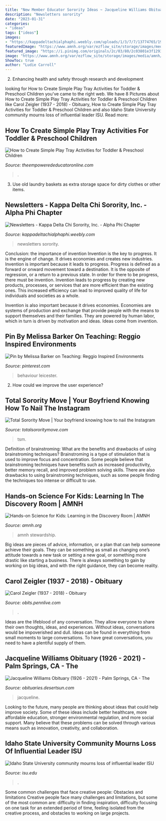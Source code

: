 ```yaml
---
title: "New Member Educator Sorority Ideas ~ Jacqueline Williams Obituary (1926"
description: "Newsletters sorority"
date: "2023-01-31"
categories:
- "ideas"
tags: ["ideas"]
images:
- "https://kappadeltachialphaphi.weebly.com/uploads/1/3/7/7/13774765/1999855_orig.jpg"
featuredImage: "https://www.amnh.org/var/ezflow_site/storage/images/media/amnh/images/exhibitions/permanent-exhibitions/discovery-room/discovery-room-aerial-2880-1080/3572367-2-eng-US/discovery-room-aerial-2880-1080_facebookshare_1200.jpg"
featured_image: "https://i.pinimg.com/originals/2c/03/80/2c03801e3f1293d0600cadb86fc549e7.jpg"
image: "https://www.amnh.org/var/ezflow_site/storage/images/media/amnh/images/exhibitions/permanent-exhibitions/discovery-room/discovery-room-aerial-2880-1080/3572367-2-eng-US/discovery-room-aerial-2880-1080_facebookshare_1200.jpg"
ShowToc: true
author: "Ludie Carroll"
---
```



2. Enhancing health and safety through research and development 

	

		
looking for How to Create Simple Play Tray Activities for Toddler &amp; Preschool Children you've came to the right web. We have 8 Pictures about How to Create Simple Play Tray Activities for Toddler &amp; Preschool Children like Carol Zeigler (1937 - 2018) - Obituary, How to Create Simple Play Tray Activities for Toddler &amp; Preschool Children and also Idaho State University community mourns loss of influential leader ISU. Read more:
		
    
## How To Create Simple Play Tray Activities For Toddler &amp; Preschool Children

<img loading=lazy src="https://www.theempowerededucatoronline.com/wp-content/uploads/2018/04/c5-1.jpg" onerror="this.onerror=null;this.src='https://tse3.mm.bing.net/th?id=OIP.kEbXG9-OlRtvBOv7RDWXIgHaHa&amp;pid=15.1';" alt="How to Create Simple Play Tray Activities for Toddler &amp; Preschool Children">

_Source: theempowerededucatoronline.com_

>. 

	

3. Use old laundry baskets as extra storage space for dirty clothes or other items.

    
## Newsletters - Kappa Delta Chi Sorority, Inc. - Alpha Phi Chapter

<img loading=lazy src="https://kappadeltachialphaphi.weebly.com/uploads/1/3/7/7/13774765/1999855_orig.jpg" onerror="this.onerror=null;this.src='https://tse4.mm.bing.net/th?id=OIP.AvVKeDqNVi6tEC8kbADDOgHaJm&amp;pid=15.1';" alt="Newsletters - Kappa Delta Chi Sorority, Inc. - Alpha Phi Chapter">

_Source: kappadeltachialphaphi.weebly.com_

>newsletters sorority. 

	

Conclusion: the importance of invention
Invention is the key to progress. It is the engine of change. It drives economies and creates new industries.
Invention is important because it leads to progress. Progress is defined as a forward or onward movement toward a destination. It is the opposite of regression, or a return to a previous state. In order for there to be progress, there must be invention. Invention leads to progress by creating new products, processes, or services that are more efficient than the existing ones. This increased efficiency can lead to improved quality of life for individuals and societies as a whole.

Invention is also important because it drives economies. Economies are systems of production and exchange that provide people with the means to support themselves and their families. They are powered by human labor, which in turn is driven by motivation and ideas. Ideas come from invention.

    
## Pin By Melissa Barker On Teaching: Reggio Inspired Environments

<img loading=lazy src="https://i.pinimg.com/originals/2c/03/80/2c03801e3f1293d0600cadb86fc549e7.jpg" onerror="this.onerror=null;this.src='https://tse4.mm.bing.net/th?id=OIP.a6FPc1msiN0HaagRt6WTcgHaJ6&amp;pid=15.1';" alt="Pin by Melissa Barker on Teaching: Reggio Inspired Environments">

_Source: pinterest.com_

>behaviour leicester. 

	

2. How could we improve the user experience?

    
## Total Sorority Move | Your Boyfriend Knowing How To Nail The Instagram

<img loading=lazy src="https://cdn.totalsororitymove.com/wp-content/uploads/2016/02/e86b27e75ad9f011800b923a67baad9a-863x1024.jpeg" onerror="this.onerror=null;this.src='https://tse3.mm.bing.net/th?id=OIP.a7lOzUSXDoJln2uCFUxLygHaIy&amp;pid=15.1';" alt="Total Sorority Move | Your boyfriend knowing how to nail the Instagram">

_Source: totalsororitymove.com_

>tsm. 

	

Definition of brainstroming: What are the benefits and drawbacks of using brainstroming techniques?
Brainstroming is a type of stimulation that is used to improve focus and concentration. Some people believe that brainstroming techniques have benefits such as increased productivity, better memory recall, and improved problem solving skills. There are also drawbacks to using brainstroming techniques, such as some people finding the techniques too intense or difficult to use.

    
## Hands-on Science For Kids: Learning In The Discovery Room | AMNH

<img loading=lazy src="https://www.amnh.org/var/ezflow_site/storage/images/media/amnh/images/exhibitions/permanent-exhibitions/discovery-room/discovery-room-aerial-2880-1080/3572367-2-eng-US/discovery-room-aerial-2880-1080_facebookshare_1200.jpg" onerror="this.onerror=null;this.src='https://tse3.mm.bing.net/th?id=OIP.JttriTU7jlgH-bVvrTFDuwHaD4&amp;pid=15.1';" alt="Hands-on Science for Kids: Learning in the Discovery Room | AMNH">

_Source: amnh.org_

>amnh stewardship. 

	

Big ideas are pieces of advice, information, or a plan that can help someone achieve their goals. They can be something as small as changing one’s attitude towards a new task or setting a new goal, or something more drastic like starting a business. There is always something to gain by working on big ideas, and with the right guidance, they can become reality.

    
## Carol Zeigler (1937 - 2018) - Obituary

<img loading=lazy src="https://cache.legacy.net/legacy/images/cobrands/pennlive/photos/0008570533-01-1_20180318.jpgx?w=382&amp;h=500&amp;option=3" onerror="this.onerror=null;this.src='https://tse2.mm.bing.net/th?id=OIP.DKtB1LBzwPgKqpfhT1OVtgAAAA&amp;pid=15.1';" alt="Carol Zeigler (1937 - 2018) - Obituary">

_Source: obits.pennlive.com_

>. 

	

Ideas are the lifeblood of any conversation. They allow everyone to share their own thoughts, ideas, and experiences. Without ideas, conversations would be impoverished and dull. Ideas can be found in everything from small moments to large conversations. To have great conversations, you need to have a plentiful supply of them.

    
## Jacqueline Williams Obituary (1926 - 2021) - Palm Springs, CA - The

<img loading=lazy src="https://cache.legacy.net/legacy/images/cobrands/thedesertsun/photos/PDS027646-1_20210309.jpgx?w=305&amp;h=400&amp;option=3" onerror="this.onerror=null;this.src='https://tse1.mm.bing.net/th?id=OIP.U989LWbQSPP8iR6kKNRbiwAAAA&amp;pid=15.1';" alt="Jacqueline Williams Obituary (1926 - 2021) - Palm Springs, CA - The">

_Source: obituaries.desertsun.com_

>jacqueline. 

	

Looking to the future, many people are thinking about ideas that could help improve society. Some of these ideas include better healthcare, more affordable education, stronger environmental regulation, and more social support. Many believe that these problems can be solved through various means such as innovation, creativity, and collaboration.

    
## Idaho State University Community Mourns Loss Of Influential Leader ISU

<img loading=lazy src="https://www.isu.edu/media/publications/headlines/fall-2019/DSCF3758.JPG" onerror="this.onerror=null;this.src='https://tse3.mm.bing.net/th?id=OIP.MuP7nGVutADm13FBx5CB9wAAAA&amp;pid=15.1';" alt="Idaho State University community mourns loss of influential leader ISU">

_Source: isu.edu_

>. 

	

Some common challenges that face creative people: Obstacles and limitations
Creative people face many challenges and limitations, but some of the most common are: difficulty in finding inspiration, difficulty focusing on one task for an extended period of time, feeling isolated from the creative process, and obstacles to working on large projects.

